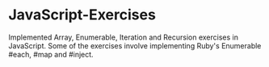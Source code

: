 JavaScript-Exercises
====================
Implemented Array, Enumerable, Iteration and Recursion exercises in JavaScript. 
Some of the exercises involve implementing Ruby's Enumerable #each, #map and #inject.
